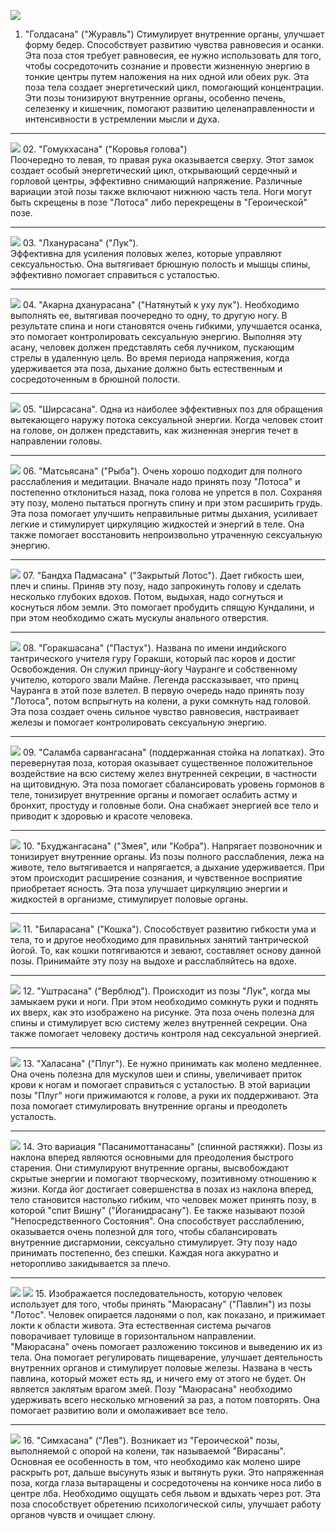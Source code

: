 ![](Психология/Йога/_attach/asana-01.png)
01. "Голдасана" ("Журавль")
Стимулирует внутренние органы, улучшает форму бедер. Способствует развитию чувства равновесия и осанки.  
Эта поза стоя требует равновесия, ее нужно использовать для того, чтобы сосредоточить сознание и провести жизненную энергию в тонкие центры путем наложения на них одной или обеих рук. Эта поза тела создает энергетический цикл, помогающий концентрации. Эти позы тонизируют внутренние органы, особенно печень, селезенку и кишечник, помогают развитию целенаправленности и интенсивности в устремлении мысли и духа.

---

![](Психология/Йога/_attach/asana-02.png)
02. "Гомукхасана" ("Коровья голова")  
Поочередно то левая, то правая рука оказывается сверху. Этот замок создает особый энергетический цикл, открывающий сердечный и горловой центры, эффективно снимающий напряжение. Различные вариации этой позы также включают нижнюю часть тела. Ноги могут быть скрещены в позе "Лотоса" либо перекрещены в "Героической" позе.

---

![](Психология/Йога/_attach/asana-03.png)
03. "Лханурасана" ("Лук").  
Эффективна для усиления половых желез, которые управляют сексуальностью. Она вытягивает брюшную полость и мышцы спины, эффективно помогает справиться с усталостью.

---

![](Психология/Йога/_attach/asana-04.png)
04. "Акарна дханурасана" ("Натянутый к уху лук"). Необходимо выполнять ее, вытягивая поочередно то одну, то другую ногу. В результате спина и ноги становятся очень гибкими, улучшается осанка, это помогает контролировать сексуальную энергию. Выполняя эту асану, человек должен представлять себя лучником, пускающим стрелы в удаленную цель. Во время периода напряжения, когда удерживается эта поза, дыхание должно быть естественным и сосредоточенным в брюшной полости.

---

![](Психология/Йога/_attach/asana-05.png)
05. "Ширсасана". Одна из наиболее эффективных поз для обращения вытекающего наружу потока сексуальной энергии. Когда человек стоит на голове, он должен представить, как жизненная энергия течет в направлении головы.

---

![](Психология/Йога/_attach/asana-06.png)
06.  "Матсьясана" ("Рыба"). Очень хорошо подходит для полного расслабления и медитации. Вначале надо принять позу "Лотоса" и постепенно отклониться назад, пока голова не упрется в пол. Сохраняя эту позу, молено пытаться прогнуть спину и при этом расширить грудь. Эта поза помогает улучшить неправильные ритмы дыхания, усиливает легкие и стимулирует циркуляцию жидкостей и энергий в теле. Она также помогает восстановить непроизвольно утраченную сексуальную энергию.

---

![](Психология/Йога/_attach/asana-07.png)
07. "Бандха Падмасана" ("Закрытый Лотос"). Дает гибкость шеи, плеч и спины. Приняв эту позу, надо запрокинуть голову и сделать несколько глубоких вдохов. Потом, выдыхая, надо согнуться и коснуться лбом земли. Это помогает пробудить спящую Кундалини, и при этом необходимо сжать мускулы анального отверстия.

---

![](Психология/Йога/_attach/asana-08.png)
08. "Горакшасана" ("Пастух"). Названа по имени индийского тантрического учителя гуру Горакши, который пас коров и достиг Освобождения. Он служил принцу-йогу Чауранге и собственному учителю, которого звали Майне. Легенда рассказывает, что принц Чауранга в этой позе взлетел. В первую очередь надо принять позу "Лотоса", потом вспрыгнуть на колени, а руки сомкнуть над головой. Эта поза создает очень сильное чувство равновесия, настраивает железы и помогает контролировать сексуальную энергию.

---

![](Психология/Йога/_attach/asana-09.png)
 09. "Саламба сарвангасана" (поддержанная стойка на лопатках). Это перевернутая поза, которая оказывает существенное положительное воздействие на всю систему желез внутренней секреции, в частности на щитовидную. Эта поза помогает сбалансировать уровень гормонов в теле, тонизирует внутренние органы и помогает ослабить астму и бронхит, простуду и головные боли. Она снабжает энергией все тело и приводит к здоровью и красоте человека.

---

![](Психология/Йога/_attach/asana-10.png)
10. "Бхуджангасана" ("Змея", или "Кобра"). Напрягает позвоночник и тонизирует внутренние органы. Из позы полного расслабления, лежа на животе, тело вытягивается и напрягается, а дыхание удерживается. При этом происходит расширение сознания, и чувственное восприятие приобретает ясность. Эта поза улучшает циркуляцию энергии и жидкостей в организме, стимулирует половые органы. 

---

![](Психология/Йога/_attach/asana-11.png)
11. "Биларасана" ("Кошка"). Способствует развитию гибкости ума и тела, то и другое необходимо для правильных занятий тантрической йогой. То, как кошки потягиваются и зевают, составляет основу данной позы. Принимайте эту позу на выдохе и расслабляйтесь на вдохе.

---

![](Психология/Йога/_attach/asana-12.png)
12. "Уштрасана" ("Верблюд"). Происходит из позы "Лук", когда мы замыкаем руки и ноги. При этом необходимо сомкнуть руки и поднять их вверх, как это изображено на рисунке. Эта поза очень полезна для спины и стимулирует всю систему желез внутренней секреции. Она также помогает человеку достичь контроля над сексуальной энергией.

---

![](Психология/Йога/_attach/asana-13.png)
 13. "Халасана" ("Плуг"). Ее нужно принимать как молено медленнее. Она очень полезна для мускулов шеи и спины, увеличивает приток крови к ногам и помогает справиться с усталостью. В этой вариации позы "Плуг" ноги прижимаются к голове, а руки их поддерживают. Эта поза помогает стимулировать внутренние органы и преодолеть усталость.

---

![](Психология/Йога/_attach/asana-14.png)
14. Это вариация "Пасанимоттанасаны" (спинной растяжки). Позы из наклона вперед являются основными для преодоления быстрого старения. Они стимулируют внутренние органы, высвобождают скрытые энергии и помогают творческому, позитивному отношению к жизни. Когда йог достигает совершенства в позах из наклона вперед, тело становится настолько гибким, что человек может принять позу, в которой "спит Вишну" ("Йоганидрасану"). Ее также называют позой "Непосредственного Состояния". Она способствует расслаблению, оказывается очень полезной для того, чтобы сбалансировать внутренние дисгармонии, сексуально стимулирует. Эту позу надо принимать постепенно, без спешки. Каждая нога аккуратно и неторопливо закидывается за плечо.

---

![](Психология/Йога/_attach/asana-15.png)
![](Психология/Йога/_attach/asana-15-2.png)
15. Изображается последовательность, которую человек использует для того, чтобы принять "Маюрасану" ("Павлин") из позы "Лотос". Человек опирается ладонями о пол, как показано, и прижимает локти к области живота. Эта естественная система рычагов поворачивает туловище в горизонтальном направлении.  
"Маюрасана" очень помогает разложению токсинов и выведению их из тела. Она помогает регулировать пищеварение, улучшает деятельность внутренних органов и стимулирует половые железы. Названа в честь павлина, который может есть яд, и ничего ему от этого не будет. Он является заклятым врагом змей. Позу "Маюрасана" необходимо удерживать всего несколько мгновений за раз, а потом повторять. Она помогает развитию воли и омолаживает все тело.

---

![](Психология/Йога/_attach/asana-16.png)
 16. "Симхасана" ("Лев"). Возникает из "Героической" позы, выполняемой с опорой на колени, так называемой "Вирасаны". Основная ее особенность в том, что необходимо как молено шире раскрыть рот, дальше высунуть язык и вытянуть руки. Это напряженная поза, когда глаза вытаращены и сосредоточены на кончике носа либо в центре лба. Необходимо ощущать себя львом и вдыхать через рот. Эта поза способствует обретению психологической силы, улучшает работу органов чувств и очищает слюну.